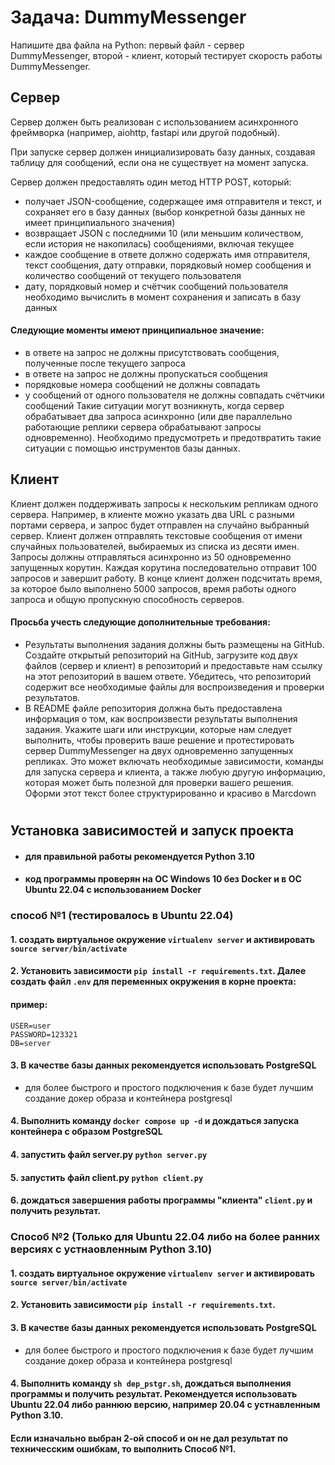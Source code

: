 # Задача: DummyMessenger

Напишите два файла на Python: первый файл - сервер DummyMessenger, второй - клиент, который тестирует скорость работы DummyMessenger.

## Сервер

Сервер должен быть реализован с использованием асинхронного фреймворка (например, aiohttp, fastapi или другой подобный).

При запуске сервер должен инициализировать базу данных, создавая таблицу для сообщений, если она не существует на момент запуска.

Сервер должен предоставлять один метод HTTP POST, который:
- получает JSON-сообщение, содержащее имя отправителя и текст, и сохраняет его в базу данных (выбор конкретной базы данных не имеет принципиального значения)
- возвращает JSON с последними 10 (или меньшим количеством, если история не накопилась) сообщениями, включая текущее
- каждое сообщение в ответе должно содержать имя отправителя, текст сообщения, дату отправки, порядковый номер сообщения и количество сообщений от текущего пользователя
- дату, порядковый номер и счётчик сообщений пользователя необходимо вычислить в момент сохранения и записать в базу данных

#### Следующие моменты имеют принципиальное значение:
- в ответе на запрос не должны присутствовать сообщения, полученные после текущего запроса
- в ответе на запрос не должны пропускаться сообщения
- порядковые номера сообщений не должны совпадать
- у сообщений от одного пользователя не должны совпадать счётчики сообщений
Такие ситуации могут возникнуть, когда сервер обрабатывает два запроса асинхронно (или две параллельно работающие реплики сервера обрабатывают запросы одновременно). Необходимо предусмотреть и предотвратить такие ситуации с помощью инструментов базы данных.

## Клиент

Клиент должен поддерживать запросы к нескольким репликам одного сервера. Например, в клиенте можно указать два URL с разными портами сервера, и запрос будет отправлен на случайно выбранный сервер.
Клиент должен отправлять текстовые сообщения от имени случайных пользователей, выбираемых из списка из десяти имен.
Запросы должны отправляться асинхронно из 50 одновременно запущенных корутин. Каждая корутина последовательно отправит 100 запросов и завершит работу.
В конце клиент должен подсчитать время, за которое было выполнено 5000 запросов, время работы одного запроса и общую пропускную способность серверов.

#### Просьба учесть следующие дополнительные требования:
- Результаты выполнения задания должны быть размещены на GitHub. Создайте открытый репозиторий на GitHub, загрузите код двух файлов (сервер и клиент) в репозиторий и предоставьте нам ссылку на этот репозиторий в вашем ответе. Убедитесь, что репозиторий содержит все необходимые файлы для воспроизведения и проверки результатов.
- В README файле репозитория должна быть предоставлена информация о том, как воспроизвести результаты выполнения задания. Укажите шаги или инструкции, которые нам следует выполнить, чтобы проверить ваше решение и протестировать сервер DummyMessenger на двух одновременно запущенных репликах. Это может включать необходимые зависимости, команды для запуска сервера и клиента, а также любую другую информацию, которая может быть полезной для проверки вашего решения.  Оформи этот текст более структурированно и красиво в Marcdown


#
## Установка зависимостей и запуск проекта

- #### для правильной работы рекомендуется Python 3.10
- #### код программы проверян на ОС Windows 10 без Docker и в ОС Ubuntu 22.04 c использованием Docker

### способ №1 (тестировалось в Ubuntu 22.04)
#### 1. создать виртуальное окружение ```virtualenv server``` и активировать ```source server/bin/activate```
#### 2. Установить зависимости ```pip install -r requirements.txt```. Далее создать файл ```.env``` для переменных окружения в корне проекта:
#### пример: 

```
USER=user
PASSWORD=123321
DB=server
```
#### 3. В качестве базы данных рекомендуется использовать PostgreSQL
- для более быстрого и простого подключения к базе будет лучшим создание докер образа и контейнера postgresql
#### 4. Выполнить команду ```docker compose up -d``` и дождаться запуска контейнера с образом PostgreSQL
#### 4. запустить файл server.py ```python server.py```
#### 5. запустить файл client.py ```python client.py```
#### 6. дождаться завершения работы программы "клиента" ```client.py``` и получить результат.

### Способ №2 (Только для Ubuntu 22.04 либо на более ранних версиях с устнаовленным Python 3.10)
#### 1. создать виртуальное окружение ```virtualenv server``` и активировать ```source server/bin/activate```
#### 2. Установить зависимости ```pip install -r requirements.txt```.
#### 3. В качестве базы данных рекомендуется использовать PostgreSQL
- для более быстрого и простого подключения к базе будет лучшим создание докер образа и контейнера postgresql
#### 4. Выполнить команду ```sh dep_pstgr.sh```, дождаться выполнения программы и получить результат. Рекомендуется использовать Ubuntu 22.04 либо раннюю версию, например 20.04 с устнавленным Python 3.10.
#### Если изначально выбран 2-ой способ и он не дал результат по техничесским ошибкам, то выполнить Способ №1.